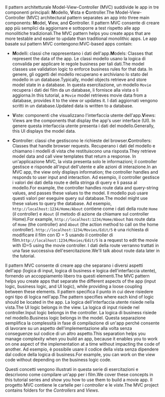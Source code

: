 <span data-ttu-id="2a6fa-101">Il pattern architetturale Model-View-Controller (MVC) suddivide le app in tre componenti principali: **M**odello, **V**ista e **C**ontroller.</span><span class="sxs-lookup"><span data-stu-id="2a6fa-101">The Model-View-Controller (MVC) architectural pattern separates an app into three main components: **M**odel, **V**iew, and **C**ontroller.</span></span> <span data-ttu-id="2a6fa-102">Il pattern MVC consente di creare app più semplici da aggiornare e sottoporre a test rispetto alle app monolitiche tradizionali.</span><span class="sxs-lookup"><span data-stu-id="2a6fa-102">The MVC pattern helps you create apps that are more testable and easier to update than traditional monolithic apps.</span></span> <span data-ttu-id="2a6fa-103">Le app basate sul pattern MVC contengono:</span><span class="sxs-lookup"><span data-stu-id="2a6fa-103">MVC-based apps contain:</span></span>

* <span data-ttu-id="2a6fa-104">**M**odelli: classi che rappresentano i dati dell'app.</span><span class="sxs-lookup"><span data-stu-id="2a6fa-104">**M**odels: Classes that represent the data of the app.</span></span> <span data-ttu-id="2a6fa-105">Le classi modello usano la logica di convalida per applicare le regole business per tali dati.</span><span class="sxs-lookup"><span data-stu-id="2a6fa-105">The model classes use validation logic to enforce business rules for that data.</span></span> <span data-ttu-id="2a6fa-106">In genere, gli oggetti del modello recuperano e archiviano lo stato del modello in un database.</span><span class="sxs-lookup"><span data-stu-id="2a6fa-106">Typically, model objects retrieve and store model state in a database.</span></span> <span data-ttu-id="2a6fa-107">In questa esercitazione, un modello `Movie` recupera i dati dei film da un database, li fornisce alla vista o li aggiorna.</span><span class="sxs-lookup"><span data-stu-id="2a6fa-107">In this tutorial, a `Movie` model retrieves movie data from a database, provides it to the view or updates it.</span></span> <span data-ttu-id="2a6fa-108">I dati aggiornati vengono scritti in un database.</span><span class="sxs-lookup"><span data-stu-id="2a6fa-108">Updated data is written to a database.</span></span>

* <span data-ttu-id="2a6fa-109">**V**iste: componenti che visualizzano l'interfaccia utente dell'app.</span><span class="sxs-lookup"><span data-stu-id="2a6fa-109">**V**iews: Views are the components that display the app's user interface (UI).</span></span> <span data-ttu-id="2a6fa-110">In genere questa interfaccia utente presenta i dati del modello.</span><span class="sxs-lookup"><span data-stu-id="2a6fa-110">Generally, this UI displays the model data.</span></span>

* <span data-ttu-id="2a6fa-111">**C**ontroller: classi che gestiscono le richieste del browser.</span><span class="sxs-lookup"><span data-stu-id="2a6fa-111">**C**ontrollers: Classes that handle browser requests.</span></span> <span data-ttu-id="2a6fa-112">Recuperano i dati del modello e chiamano i modelli di vista che restituiscono una risposta.</span><span class="sxs-lookup"><span data-stu-id="2a6fa-112">They retrieve model data and call view templates that return a response.</span></span> <span data-ttu-id="2a6fa-113">In un'applicazione MVC, la vista presenta solo le informazioni; il controller gestisce e risponde all'input dell'utente e alle azioni di interazione.</span><span class="sxs-lookup"><span data-stu-id="2a6fa-113">In an MVC app, the view only displays information; the controller handles and responds to user input and interaction.</span></span> <span data-ttu-id="2a6fa-114">Ad esempio, il controller gestisce i valori dei dati della route e della stringa di query e li passa al modello.</span><span class="sxs-lookup"><span data-stu-id="2a6fa-114">For example, the controller handles route data and query-string values, and passes these values to the model.</span></span> <span data-ttu-id="2a6fa-115">Il modello può usare questi valori per eseguire query sul database.</span><span class="sxs-lookup"><span data-stu-id="2a6fa-115">The model might use these values to query the database.</span></span> <span data-ttu-id="2a6fa-116">Ad esempio, `http://localhost:1234/Home/About` contiene come i dati della route `Home` (il controller) e `About` (il metodo di azione da chiamare sul controller Home).</span><span class="sxs-lookup"><span data-stu-id="2a6fa-116">For example, `http://localhost:1234/Home/About` has route data of `Home` (the controller) and `About` (the action method to call on the home controller).</span></span> <span data-ttu-id="2a6fa-117">`http://localhost:1234/Movies/Edit/5` è una richiesta di modificare il film con ID = 5 usando il controller di film.</span><span class="sxs-lookup"><span data-stu-id="2a6fa-117">`http://localhost:1234/Movies/Edit/5` is a request to edit the movie with ID=5 using the movie controller.</span></span>  <span data-ttu-id="2a6fa-118">I dati della route verranno trattati in una fase successiva dell'esercitazione.</span><span class="sxs-lookup"><span data-stu-id="2a6fa-118">We'll talk about route data later in the tutorial.</span></span>

<span data-ttu-id="2a6fa-119">Il pattern MVC consente di creare app che separano i diversi aspetti dell'app (logica di input, logica di business e logica dell'interfaccia utente), fornendo un accoppiamento libero tra questi elementi.</span><span class="sxs-lookup"><span data-stu-id="2a6fa-119">The MVC pattern helps you create apps that separate the different aspects of the app (input logic, business logic, and UI logic), while providing a loose coupling between these elements.</span></span> <span data-ttu-id="2a6fa-120">Il pattern specifica il punto in cui deve risiedere ogni tipo di logica nell'app.</span><span class="sxs-lookup"><span data-stu-id="2a6fa-120">The pattern specifies where each kind of logic should be located in the app.</span></span> <span data-ttu-id="2a6fa-121">La logica dell'interfaccia utente risiede nella vista.</span><span class="sxs-lookup"><span data-stu-id="2a6fa-121">The UI logic belongs in the view.</span></span> <span data-ttu-id="2a6fa-122">La logica di input risiede nel controller.</span><span class="sxs-lookup"><span data-stu-id="2a6fa-122">Input logic belongs in the controller.</span></span> <span data-ttu-id="2a6fa-123">La logica di business risiede nel modello.</span><span class="sxs-lookup"><span data-stu-id="2a6fa-123">Business logic belongs in the model.</span></span> <span data-ttu-id="2a6fa-124">Questa separazione semplifica la complessità in fase di compilazione di un'app perché consente di lavorare su un aspetto dell'implementazione alla volta senza conseguenze sul codice di un altro aspetto.</span><span class="sxs-lookup"><span data-stu-id="2a6fa-124">This separation helps you manage complexity when you build an app, because it enables you to work on one aspect of the implementation at a time without impacting the code of another.</span></span> <span data-ttu-id="2a6fa-125">Ad esempio, è possibile usare il codice della vista senza dipendere dal codice della logica di business.</span><span class="sxs-lookup"><span data-stu-id="2a6fa-125">For example, you can work on the view code without depending on the business logic code.</span></span>

<span data-ttu-id="2a6fa-126">Questi concetti vengono illustrati in questa serie di esercitazioni e descrivono come compilare un'app per i film.</span><span class="sxs-lookup"><span data-stu-id="2a6fa-126">We cover these concepts in this tutorial series and show you how to use them to build a movie app.</span></span> <span data-ttu-id="2a6fa-127">Il progetto MVC contiene le cartelle per i *controller* e le *viste*.</span><span class="sxs-lookup"><span data-stu-id="2a6fa-127">The MVC project contains folders for the *Controllers* and *Views*.</span></span>

